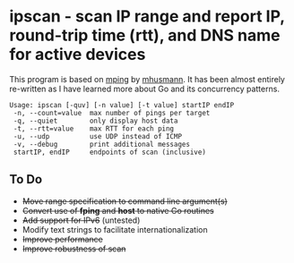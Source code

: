 # ipscan - scan IP range and report IP, round-trip time (rtt), and DNS name for active devices

This program is based on [mping](https://github.com/mhusmann/mping) by [mhusmann](https://github.com/mhusmann).
It has been almost entirely re-written as I have learned more about Go and its concurrency patterns.

```
Usage: ipscan [-quv] [-n value] [-t value] startIP endIP
 -n, --count=value  max number of pings per target
 -q, --quiet        only display host data
 -t, --rtt=value    max RTT for each ping
 -u, --udp          use UDP instead of ICMP
 -v, --debug        print additional messages
 startIP, endIP     endpoints of scan (inclusive)
```

## To Do

- ~~Move range specification to command line argument(s)~~
- ~~Convert use of **fping** and **host** to native Go routines~~
- ~~Add support for IPv6~~ (untested)
- Modify text strings to facilitate internationalization
- ~~Improve performance~~
- ~~Improve robustness of scan~~
